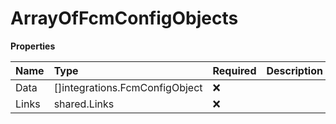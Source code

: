 # ArrayOfFcmConfigObjects

**Properties**

| Name  | Type                           | Required | Description |
| :---- | :----------------------------- | :------- | :---------- |
| Data  | []integrations.FcmConfigObject | ❌       |             |
| Links | shared.Links                   | ❌       |             |
